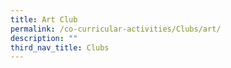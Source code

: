 ```yaml
---
title: Art Club
permalink: /co-curricular-activities/Clubs/art/
description: ""
third_nav_title: Clubs
---
```


